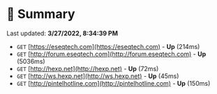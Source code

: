 # 📖 Summary
Last updated: **3/27/2022, 8:34:39 PM**

- `GET` [https://eseqtech.com](https://eseqtech.com) - **Up** (214ms)
- `GET` [http://forum.eseqtech.com](http://forum.eseqtech.com) - **Up** (5036ms)
- `GET` [http://hexp.net](http://hexp.net) - **Up** (72ms)
- `GET` [http://ws.hexp.net](http://ws.hexp.net) - **Up** (45ms)
- `GET` [http://pintelhotline.com](http://pintelhotline.com) - **Up** (150ms)
